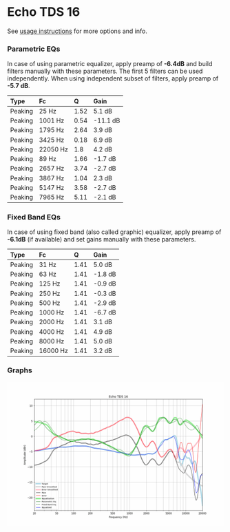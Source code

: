 # Echo TDS 16
See [usage instructions](https://github.com/jaakkopasanen/AutoEq#usage) for more options and info.

### Parametric EQs
In case of using parametric equalizer, apply preamp of **-6.4dB** and build filters manually
with these parameters. The first 5 filters can be used independently.
When using independent subset of filters, apply preamp of **-5.7 dB**.

| Type    | Fc       |    Q | Gain     |
|:--------|:---------|:-----|:---------|
| Peaking | 25 Hz    | 1.52 | 5.1 dB   |
| Peaking | 1001 Hz  | 0.54 | -11.1 dB |
| Peaking | 1795 Hz  | 2.64 | 3.9 dB   |
| Peaking | 3425 Hz  | 0.18 | 6.9 dB   |
| Peaking | 22050 Hz | 1.8  | 4.2 dB   |
| Peaking | 89 Hz    | 1.66 | -1.7 dB  |
| Peaking | 2657 Hz  | 3.74 | -2.7 dB  |
| Peaking | 3867 Hz  | 1.04 | 2.3 dB   |
| Peaking | 5147 Hz  | 3.58 | -2.7 dB  |
| Peaking | 7965 Hz  | 5.11 | -2.1 dB  |

### Fixed Band EQs
In case of using fixed band (also called graphic) equalizer, apply preamp of **-6.1dB**
(if available) and set gains manually with these parameters.

| Type    | Fc       |    Q | Gain    |
|:--------|:---------|:-----|:--------|
| Peaking | 31 Hz    | 1.41 | 5.0 dB  |
| Peaking | 63 Hz    | 1.41 | -1.8 dB |
| Peaking | 125 Hz   | 1.41 | -0.9 dB |
| Peaking | 250 Hz   | 1.41 | -0.3 dB |
| Peaking | 500 Hz   | 1.41 | -2.9 dB |
| Peaking | 1000 Hz  | 1.41 | -6.7 dB |
| Peaking | 2000 Hz  | 1.41 | 3.1 dB  |
| Peaking | 4000 Hz  | 1.41 | 4.9 dB  |
| Peaking | 8000 Hz  | 1.41 | 5.0 dB  |
| Peaking | 16000 Hz | 1.41 | 3.2 dB  |

### Graphs
![](./Echo%20TDS%2016.png)